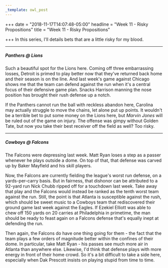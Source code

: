 ```yaml
---
_template: owl_post
---
```


+++
date = "2018-11-17T14:07:48-05:00"
headline = "Week 11 - Risky Propositions"
title = "Week 11 - Risky Propositions"

+++
In this series, I'll details bets that are a little risky for my blood.

***

##### Panthers @ Lions

Such a beautiful spot for the Lions here. Coming off three embarrassing losses, Detroit is primed to play better now that they've returned back home and their season is on the line. And last week's game against Chicago shows me that the team can defend against the run when it's a central focus of their defensive game plan. Snacks Harrison manning the nose position has brought their rush defense up a notch.

If the Panthers cannot run the ball with reckless abandon here, Carolina may actually struggle to move the chains, let alone put up points. It wouldn't be a terrible bet to put some money on the Lions here, but _Marvin Jones_ will be ruled out of the game on injury. The offense was gimpy without Golden Tate, but now you take their best receiver off the field as well? Too risky.

***

##### Cowboys @ Falcons

The Falcons were depressing last week. Matt Ryan loses a step as a passer whenever he plays outside a dome. On top of that, that defense was carved up by Baker Mayfield and his skill players.

Now, the Falcons are currently fielding the league's worst run defense, on a yards-per-carry basis. But in fairness, that dishonor can be attributed to a 92-yard run Nick Chubb ripped off for a touchdown last week. Take away that play and the Falcons would instead be ranked as the tenth worst team against the run. Still, the point is that Atlanta is susceptible against the rush, which should be sweet music to a Cowboys team that rediscovered their ground game last week against the Eagles. If Ezekiel Elliott was able to chew off 150 yards on 20 carries at Philadelphia in primetime, the man should be ready to feast again on a Falcons defense that's equally inept at defending the run.

Then again, the Falcons do have one thing going for them - the fact that the team plays a few orders of magnitude better within the confines of their dome. In particular, take Matt Ryan - his passes see much more air in Atlanta than anywhere else. Likewise, I'd think that defense plays with more energy in front of their home crowd. So it's a bit difficult to take a side here, especially when Dak Prescott insists on playing stupid from time to time.
